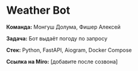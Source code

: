 # Weather Bot
**Команда:** Монгуш Долума, Фишер Алексей

**Задача:** Бот выдаёт погоду по запросу  

**Стек:** Python, FastAPI, Aiogram, Docker Compose 

**Ссылка на Miro:** [добавите после созвона]  
